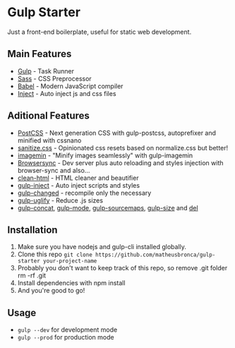 # Gulp Starter
Just a front-end boilerplate, useful for static web development.

## Main Features
- [Gulp](https://gulpjs.com/) - Task Runner
- [Sass](https://sass-lang.com/) - CSS Preprocessor
- [Babel](https://babeljs.io/) - Modern JavaScript compiler
- [Inject](https://www.npmjs.com/package/gulp-inject) - Auto inject js and css files

## Aditional Features
- [PostCSS](https://postcss.org/) - Next generation CSS with gulp-postcss, autoprefixer and minified with cssnano
- [sanitize.css](https://github.com/csstools/sanitize.css) - Opinionated css resets based on normalize.css but better!
- [imagemin](https://github.com/imagemin/imagemin) - "Minify images seamlessly" with gulp-imagemin
- [Browsersync](https://www.browsersync.io/) - Dev server plus auto reloading and styles injection with browser-sync and also...
- [clean-html](https://www.npmjs.com/package/clean-html) - HTML cleaner and beautifier
- [gulp-inject](https://www.npmjs.com/package/gulp-inject) - Auto inject scripts and styles
- [gulp-changed](https://www.npmjs.com/package/gulp-changed) - recompile only the necessary
- [gulp-uglify](https://www.npmjs.com/package/gulp-uglify) - Reduce .js sizes
- [gulp-concat](https://www.npmjs.com/package/gulp-concat), [gulp-mode](https://www.npmjs.com/package/gulp-mode), [gulp-sourcemaps](https://www.npmjs.com/package/gulp-sourcemaps), [gulp-size](https://www.npmjs.com/package/gulp-size) and [del](https://www.npmjs.com/package/del)

## Installation
1. Make sure you have nodejs and gulp-cli installed globally.
2. Clone this repo ```git clone https://github.com/matheusbronca/gulp-starter your-project-name```
3. Probably you don't want to keep track of this repo, so remove .git folder rm -rf .git
4. Install dependencies with npm install
5. And you're good to go!

## Usage
- ```gulp --dev``` for development mode
- ```gulp --prod``` for production mode
